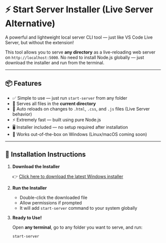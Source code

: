 # ⚡ Start Server Installer (Live Server Alternative)

A powerful and lightweight local server CLI tool — just like VS Code Live Server, but without the extension!

This tool allows you to serve **any directory** as a live-reloading web server on `http://localhost:5000`. No need to install Node.js globally — just download the installer and run from the terminal.

---

## 📦 Features

- ✅ Simple to use — just run `start-server` from any folder
- 📁 Serves all files in the **current directory**
- 🔁 Auto reloads on changes to `.html`, `.css`, and `.js` files (Live Server behavior)
- ⚡ Extremely fast — built using pure Node.js
- 🖥️ Installer included — no setup required after installation
- 🚀 Works out-of-the-box on Windows (Linux/macOS coming soon)

---

## 🚀 Installation Instructions

1. **Download the Installer**

   👉 [Click here to download the latest Windows installer](https://github.com/codewithashraf/Local-Server/releases/latest/download/ServerInstaller.exe)

2. **Run the Installer**

   - Double-click the downloaded file
   - Allow permissions if prompted
   - It will add `start-server` command to your system globally

3. **Ready to Use!**

   Open **any terminal**, go to any folder you want to serve, and run:

   ```bash
   start-server
